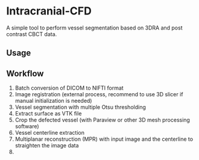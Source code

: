 # Intracranial-CFD

A simple tool to perform vessel segmentation based on 3DRA and post contrast CBCT data.

## Usage

## Workflow
1. Batch conversion of DICOM to NIFTI format
2. Image registration (external process, recommend to use 3D slicer if manual initialization is needed)
3. Vessel segmentation with multiple Otsu thresholding
4. Extract surface as VTK file
5. Crop the defected vessel (with Paraview or other 3D mesh processing software)
6. Vessel centerline extraction
7. Multiplanar reconstruction (MPR) with input image and the centerline to straighten the image data
8. 